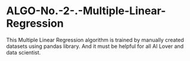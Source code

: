 # ALGO-No.-2-.-Multiple-Linear-Regression
This Multiple Linear Regression algorithm is trained by manually created datasets using pandas library. And it must be helpful for  all AI Lover and data scientist.
